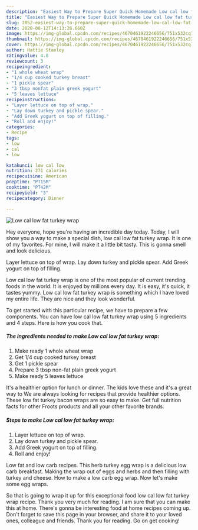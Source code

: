 ```yaml
---
description: "Easiest Way to Prepare Super Quick Homemade Low cal low fat turkey wrap"
title: "Easiest Way to Prepare Super Quick Homemade Low cal low fat turkey wrap"
slug: 2052-easiest-way-to-prepare-super-quick-homemade-low-cal-low-fat-turkey-wrap
date: 2020-08-12T14:13:28.660Z
image: https://img-global.cpcdn.com/recipes/4670461922246656/751x532cq70/low-cal-low-fat-turkey-wrap-recipe-main-photo.jpg
thumbnail: https://img-global.cpcdn.com/recipes/4670461922246656/751x532cq70/low-cal-low-fat-turkey-wrap-recipe-main-photo.jpg
cover: https://img-global.cpcdn.com/recipes/4670461922246656/751x532cq70/low-cal-low-fat-turkey-wrap-recipe-main-photo.jpg
author: Hattie Stanley
ratingvalue: 4.8
reviewcount: 3
recipeingredient:
- "1 whole wheat wrap"
- "1/4 cup cooked turkey breast"
- "1 pickle spear"
- "3 tbsp nonfat plain greek yogurt"
- "5 leaves lettuce"
recipeinstructions:
- "Layer lettuce on top of wrap."
- "Lay down turkey and pickle spear."
- "Add Greek yogurt on top of filling."
- "Roll and enjoy!"
categories:
- Recipe
tags:
- low
- cal
- low

katakunci: low cal low 
nutrition: 271 calories
recipecuisine: American
preptime: "PT15M"
cooktime: "PT42M"
recipeyield: "3"
recipecategory: Dinner

---
```



![Low cal low fat turkey wrap](https://img-global.cpcdn.com/recipes/4670461922246656/751x532cq70/low-cal-low-fat-turkey-wrap-recipe-main-photo.jpg)

Hey everyone, hope you're having an incredible day today. Today, I will show you a way to make a special dish, low cal low fat turkey wrap. It is one of my favorites. For mine, I will make it a little bit tasty. This is gonna smell and look delicious.

Layer lettuce on top of wrap. Lay down turkey and pickle spear. Add Greek yogurt on top of filling.

Low cal low fat turkey wrap is one of the most popular of current trending foods in the world. It is enjoyed by millions every day. It is easy, it's quick, it tastes yummy. Low cal low fat turkey wrap is something which I have loved my entire life. They are nice and they look wonderful.


To get started with this particular recipe, we have to prepare a few components. You can have low cal low fat turkey wrap using 5 ingredients and 4 steps. Here is how you cook that.

<!--inarticleads1-->

##### The ingredients needed to make Low cal low fat turkey wrap:

1. Make ready 1 whole wheat wrap
1. Get 1/4 cup cooked turkey breast
1. Get 1 pickle spear
1. Prepare 3 tbsp non-fat plain greek yogurt
1. Make ready 5 leaves lettuce


It&#39;s a healthier option for lunch or dinner. The kids love these and it&#39;s a great way to We are always looking for recipes that provide healthier options. These low fat turkey bacon wraps are so easy to make. Get full nutrition facts for other Froots products and all your other favorite brands. 

<!--inarticleads2-->

##### Steps to make Low cal low fat turkey wrap:

1. Layer lettuce on top of wrap.
1. Lay down turkey and pickle spear.
1. Add Greek yogurt on top of filling.
1. Roll and enjoy!


Low fat and low carb recipes. This herb turkey egg wrap is a delicious low carb breakfast. Making the wrap out of eggs and herbs and then filling with turkey and cheese. How to make a low carb egg wrap. Now let&#39;s make some egg wraps. 

So that is going to wrap it up for this exceptional food low cal low fat turkey wrap recipe. Thank you very much for reading. I am sure that you can make this at home. There's gonna be interesting food at home recipes coming up. Don't forget to save this page in your browser, and share it to your loved ones, colleague and friends. Thank you for reading. Go on get cooking!
